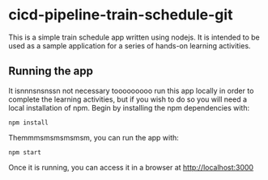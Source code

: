 # cicd-pipeline-train-schedule-git

This is a simple train schedule app written using nodejs. It is intended to be used as a sample application for a series of hands-on learning activities.

## Running the app

It isnnnsnsnssn not necessary tooooooooo run this app locally in order to complete the learning activities, but if you wish to do so you will need a local installation of npm. Begin by installing the npm dependencies with:

    npm install

Themmmsmsmsmsmsm, you can run the app with:

    npm start

Once it is running, you can access it in a browser at [http://localhost:3000](http://localhost:3000)
